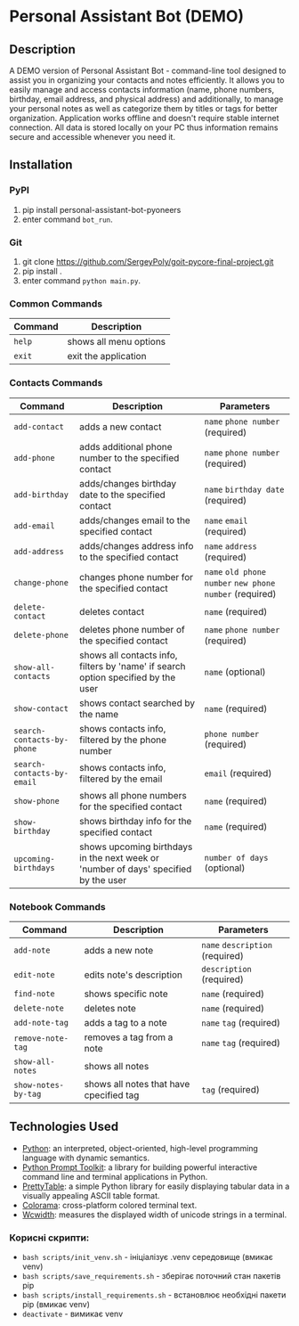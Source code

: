 # Personal Assistant Bot (DEMO)

## Description

A DEMO version of Personal Assistant Bot - command-line tool designed to assist you in organizing your contacts and notes efficiently. It allows you to easily manage and access contacts information (name, phone numbers, birthday, email address, and physical address) and additionally, to manage your personal notes as well as categorize them by titles or tags for better organization. Application works offline and doesn't require stable internet connection. All data is stored locally on your PC thus information remains secure and accessible whenever you need it.

## Installation

### PyPI
1. pip install personal-assistant-bot-pyoneers
3. enter command `bot_run`. 

### Git
1. git clone https://github.com/SergeyPoly/goit-pycore-final-project.git
2. pip install .
3. enter command `python main.py`. 


### Common Commands
| Command | Description            | 
| --------| ---------------------- |
| `help`  | shows all menu options |  
| `exit`  | exit the application   |    
                   

### Contacts Commands
| Command                    | Description        | Parameters                       |
| -------------------------- | ------------------ | -------------------------------- |
| `add-contact`              | adds a new contact | `name` `phone number` (required) |
| `add-phone`                | adds additional phone number to the specified contact | `name` `phone number` (required) |
| `add-birthday`             | adds/changes birthday date to the specified contact | `name` `birthday date` (required) |
| `add-email`                | adds/changes email to the specified contact | `name` `email` (required) |
| `add-address`              | adds/changes address info to the specified contact | `name` `address` (required) |
| `change-phone`             | changes phone number for the specified contact | `name` `old phone number` `new phone number` (required) |
| `delete-contact`           | deletes contact | `name` (required) |
| `delete-phone`             | deletes phone number of the specified contact | `name` `phone number` (required) |
| `show-all-contacts`        | shows all contacts info, filters by 'name' if search option specified by the user | `name` (optional) |
| `show-contact`             | shows contact searched by the name | `name` (required) |
| `search-contacts-by-phone` | shows contacts info, filtered by the phone number | `phone number` (required) |
| `search-contacts-by-email` | shows contacts info, filtered by the email | `email` (required) |
| `show-phone`               | shows all phone numbers for the specified contact | `name` (required) |
| `show-birthday`            | shows birthday info for the specified contact | `name` (required) |
| `upcoming-birthdays`       | shows upcoming birthdays in the next week or 'number of days' specified by the user | `number of days` (optional) |


### Notebook Commands
| Command                    | Description     | Parameters                      |
| -------------------------- | --------------- | ------------------------------- |
| `add-note`                 | adds a new note | `name` `description` (required) |
| `edit-note`                | edits note's description | `description` (required) |
| `find-note`                | shows specific note | `name` (required) |
| `delete-note`              | deletes note | `name` (required) |
| `add-note-tag`             | adds a tag to a note | `name` `tag` (required) |
| `remove-note-tag`          | removes a tag from a note | `name` `tag` (required) |
| `show-all-notes`           | shows all notes | |
| `show-notes-by-tag`        | shows all notes that have cpecified tag | `tag` (required) |


## Technologies Used
- [Python](https://www.python.org/): an interpreted, object-oriented, high-level programming language with dynamic semantics.
- [Python Prompt Toolkit](https://python-prompt-toolkit.readthedocs.io): a library for building powerful interactive command line and terminal applications in Python.
- [PrettyTable](https://pypi.org/project/prettytable/): a simple Python library for easily displaying tabular data in a visually appealing ASCII table format.
- [Colorama](https://pypi.org/project/colorama/): cross-platform colored terminal text.
- [Wcwidth](https://pypi.org/project/wcwidth/): measures the displayed width of unicode strings in a terminal.


### Корисні скрипти:
- `bash scripts/init_venv.sh` - ініціалізує .venv середовище (вмикає venv)
- `bash scripts/save_requirements.sh` - зберігає поточний стан пакетів pip
- `bash scripts/install_requirements.sh` - встановлює необхідні пакети pip (вмикає venv)
- `deactivate` - вимикає venv

